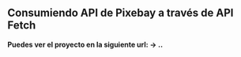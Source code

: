 ## Consumiendo API de Pixebay a través de API Fetch

**Puedes ver el proyecto en la siguiente url: -> ..**
